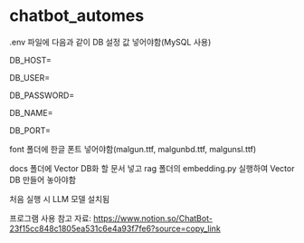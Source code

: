 # chatbot_automes


.env 파일에 다음과 같이 DB 설정 값 넣어야함(MySQL 사용)

DB_HOST=

DB_USER=

DB_PASSWORD=

DB_NAME=

DB_PORT=


font 폴더에 한글 폰트 넣어야함(malgun.ttf, malgunbd.ttf, malgunsl.ttf)

docs 폴더에 Vector DB화 할 문서 넣고 rag 폴더의 embedding.py 실행하여 Vector DB 만들어 놓아야함

처음 실행 시 LLM 모델 설치됨


프로그램 사용 참고 자료: https://www.notion.so/ChatBot-23f15cc848c1805ea531c6e4a93f7fe6?source=copy_link
